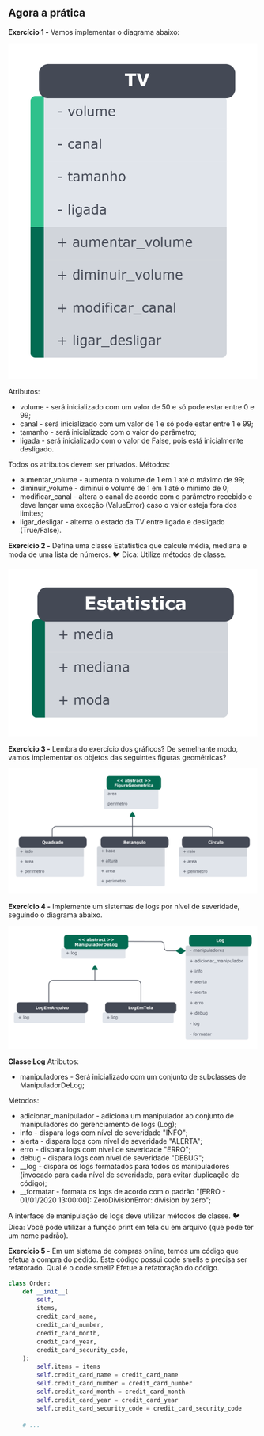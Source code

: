 ## Agora a prática

**Exercício 1 -** Vamos implementar o diagrama abaixo:

  <p align="center">
    <img src="ex1.png"/>
  </p>
  
Atributos:
- volume - será inicializado com um valor de 50 e só pode estar entre 0 e 99;
- canal - será inicializado com um valor de 1 e só pode estar entre 1 e 99;
- tamanho - será inicializado com o valor do parâmetro;
- ligada - será inicializado com o valor de False, pois está inicialmente desligado.

Todos os atributos devem ser privados.
Métodos:
- aumentar_volume - aumenta o volume de 1 em 1 até o máximo de 99;
- diminuir_volume - diminui o volume de 1 em 1 até o mínimo de 0;
- modificar_canal - altera o canal de acordo com o parâmetro recebido e deve lançar uma exceção (ValueError) caso o valor esteja fora dos limites;
- ligar_desligar - alterna o estado da TV entre ligado e desligado (True/False).

**Exercício 2 -** Defina uma classe Estatistica que calcule média, mediana e moda de uma lista de números.
🐦 Dica: Utilize métodos de classe.

  <p align="center">
    <img src="ex2.png"/>
  </p>

**Exercício 3 -** Lembra do exercício dos gráficos? De semelhante modo, vamos implementar os objetos das seguintes figuras geométricas?

  <p align="center">
    <img src="ex3.png"/>
  </p>

**Exercício 4 -** Implemente um sistemas de logs por nível de severidade, seguindo o diagrama abaixo.

  <p align="center">
    <img src="ex4.png"/>
  </p>
  
**Classe Log**
Atributos:
- manipuladores - Será inicializado com um conjunto de subclasses de ManipuladorDeLog;

Métodos:
- adicionar_manipulador - adiciona um manipulador ao conjunto de manipuladores do gerenciamento de logs (Log);
- info - dispara logs com nível de severidade "INFO";
- alerta - dispara logs com nível de severidade "ALERTA";
- erro - dispara logs com nível de severidade "ERRO";
- debug - dispara logs com nível de severidade "DEBUG";
- __log - dispara os logs formatados para todos os manipuladores (invocado para cada nível de severidade, para evitar duplicação de código);
- __formatar - formata os logs de acordo com o padrão "[ERRO - 01/01/2020 13:00:00]: ZeroDivisionError: division by zero";

A interface de manipulação de logs deve utilizar métodos de classe.
🐦 Dica: Você pode utilizar a função print em tela ou em arquivo (que pode ter um nome padrão).

**Exercício 5 -** Em um sistema de compras online, temos um código que efetua a compra do pedido. Este código possui code smells e precisa ser refatorado. Qual é o code smell? Efetue a refatoração do código.

```python
class Order:
    def __init__(
        self,
        items,
        credit_card_name,
        credit_card_number,
        credit_card_month,
        credit_card_year,
        credit_card_security_code,
    ):
        self.items = items
        self.credit_card_name = credit_card_name
        self.credit_card_number = credit_card_number
        self.credit_card_month = credit_card_month
        self.credit_card_year = credit_card_year
        self.credit_card_security_code = credit_card_security_code

    # ...
```
